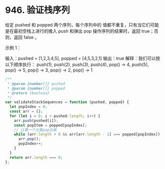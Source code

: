 # 946. 验证栈序列

给定 pushed 和 popped 两个序列，每个序列中的 值都不重复，只有当它们可能是在最初空栈上进行的推入 push 和弹出 pop 操作序列的结果时，返回 true；否则，返回 false 。

示例 1：

输入：pushed = [1,2,3,4,5], popped = [4,5,3,2,1]
输出：true
解释：我们可以按以下顺序执行：
push(1), push(2), push(3), push(4), pop() -> 4,
push(5), pop() -> 5, pop() -> 3, pop() -> 2, pop() -> 1

```js
/**
 * @param {number[]} pushed
 * @param {number[]} popped
 * @return {boolean}
 */
var validateStackSequences = function (pushed, popped) {
  let popIndex = 0;
  const arr = [];
  for (let i = 0; i < pushed.length; i++) {
    arr.push(pushed[i]);
    const popItem = popped[popIndex];
    // 让第一个元素pop出来
    while (arr.length > 0 && arr[arr.length - 1] === popped[popIndex]) {
      arr.pop();
      popIndex++;
    }
  }
  return arr.length === 0;
};
```
